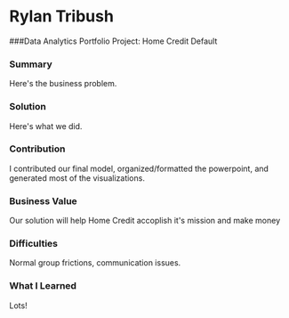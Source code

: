 # Rylan Tribush
###Data Analytics Portfolio Project: Home Credit Default

### Summary

Here's the business problem.

### Solution

Here's what we did.

### Contribution

I contributed our final model, organized/formatted the powerpoint, and generated most of the visualizations.

### Business Value

Our solution will help Home Credit accoplish it's mission and make money

### Difficulties

Normal group frictions, communication issues.

### What I Learned

Lots!

